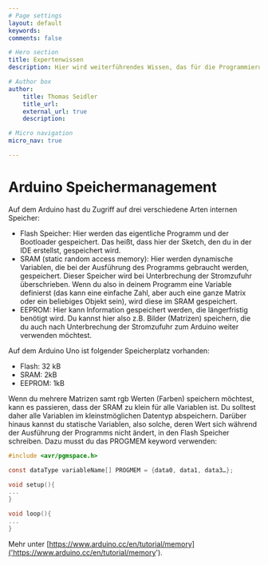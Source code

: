 ```yaml
---
# Page settings
layout: default
keywords:
comments: false

# Hero section
title: Expertenwissen
description: Hier wird weiterführendes Wissen, das für die Programmierung der Arduinos nützlich ist, gesammelt.

# Author box
author:
    title: Thomas Seidler
    title_url:
    external_url: true
    description:

# Micro navigation
micro_nav: true

---
```


# Arduino Speichermanagement

Auf dem Arduino hast du Zugriff auf drei verschiedene Arten internen Speicher: 

 - Flash Speicher: Hier werden das eigentliche Programm und der Bootloader gespeichert. Das heißt, dass hier der Sketch, den du in der IDE erstellst, gespeichert wird.
 - SRAM (static random access memory): Hier werden dynamische Variablen, die bei der Ausführung des Programms gebraucht werden, gespeichert. Dieser Speicher wird bei Unterbrechung der Stromzufuhr überschrieben. Wenn du also in deinem Programm eine Variable definierst (das kann eine einfache Zahl, aber auch eine ganze Matrix oder ein beliebiges Objekt sein), wird diese im SRAM gespeichert.
 - EEPROM: Hier kann Information gespeichert werden, die längerfristig benötigt wird. Du kannst hier also z.B. Bilder (Matrizen) speichern, die du auch nach Unterbrechung der Stromzufuhr zum Arduino weiter verwenden möchtest.

Auf dem Arduino Uno ist folgender Speicherplatz vorhanden:

 - Flash: 32 kB
 - SRAM: 2kB
 - EEPROM: 1kB

Wenn du mehrere Matrizen samt rgb Werten (Farben) speichern möchtest, kann es passieren, dass der SRAM zu klein für alle Variablen ist. Du solltest daher alle Variablen im kleinstmöglichen Datentyp abspeichern.
Darüber hinaus kannst du statische Variablen, also solche, deren Wert sich während der Ausführung der Programms nicht ändert, in den Flash Speicher schreiben. Dazu musst du das PROGMEM keyword verwenden:

```c
#include <avr/pgmspace.h>

const dataType variableName[] PROGMEM = {data0, data1, data3…​};

void setup(){
...
}

void loop(){
...
}
```

Mehr unter [https://www.arduino.cc/en/tutorial/memory]('https://www.arduino.cc/en/tutorial/memory').
